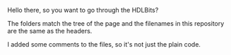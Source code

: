 Hello there, so you want to go through the HDLBits?

The folders match the tree of the page and the filenames in this repository are the same as the headers.

I added some comments to the files, so it's not just the plain code.
